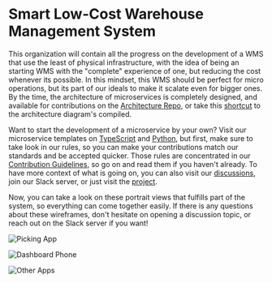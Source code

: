 # Smart Low-Cost Warehouse Management System

This organization will contain all the progress on the development of a WMS that use the least of physical infrastructure, with the idea of being an starting WMS with the "complete" experience of one, but reducing the cost whenever its possible. In this mindset, this WMS should be perfect for micro operations, but its part of our ideals to make it scalate even for bigger ones. By the time, the architecture of microservices is completely designed, and available for contributions on the [Architecture Repo](https://github.com/SLC-wms/DSL-Architecture), or take this [shortcut](https://slc-wms.github.io/DSL-Architecture/main/) to the architecture diagram's compiled.

Want to start the development of a microservice by your own? Visit our microservice templates on [TypeScript](https://github.com/SLC-wms/TS-Service-Template) and [Python](https://github.com/SLC-wms/PY-Service-Template), but first, make sure to take look in our rules, so you can make your contributions match our standards and be accepted quicker. Those rules are concentrated in our [Contribution Guidelines](https://github.com/SLC-wms/.github/tree/main/CONTRIBUTING.md), so go on and read them if you haven't already. To have more context of what is going on, you can also visit our [discussions](https://github.com/orgs/SLC-wms/discussions), join our Slack server, or just visit the [project](https://github.com/orgs/SLC-wms/projects/1).

Now, you can take a look on these portrait views that fulfills part of the system, so everything can come together easily. If there is any questions about these wireframes, don't hesitate on opening a discussion topic, or reach out on the Slack server if you want!

![Picking App](https://github.com/SLC-wms/.github/assets/78003979/fe1a3000-f47f-415d-b583-23b30e6d2c4d)

![Dashboard Phone](https://github.com/SLC-wms/.github/assets/78003979/d0b31dc8-58c0-4123-a229-1aa71bde3788)

![Other Apps](https://github.com/SLC-wms/.github/assets/78003979/eeea1185-cd4c-4b57-bb90-bcc0c4b59acd)
